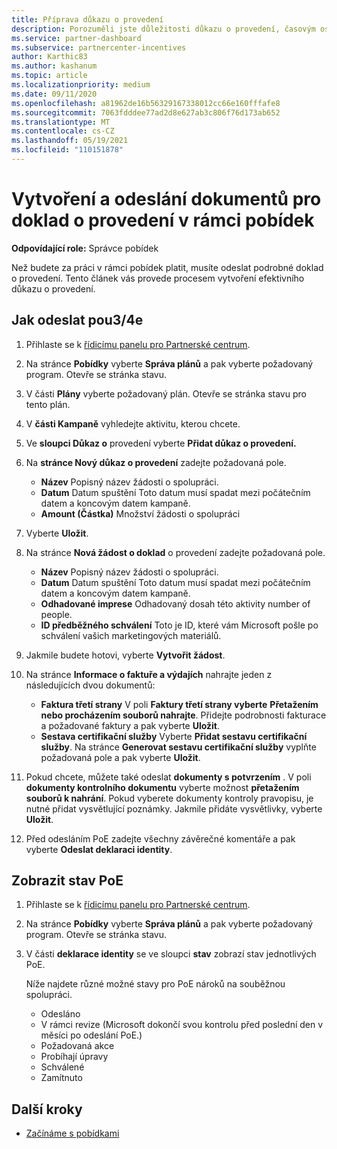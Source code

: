 ```yaml
---
title: Příprava důkazu o provedení
description: Porozuměli jste důležitosti důkazu o provedení, časovým osám, zobrazení stavu a pokynům pro odeslání.
ms.service: partner-dashboard
ms.subservice: partnercenter-incentives
author: Karthic83
ms.author: kashanum
ms.topic: article
ms.localizationpriority: medium
ms.date: 09/11/2020
ms.openlocfilehash: a81962de16b56329167338012cc66e160fffafe8
ms.sourcegitcommit: 7063fdddee77ad2d8e627ab3c806f76d173ab652
ms.translationtype: MT
ms.contentlocale: cs-CZ
ms.lasthandoff: 05/19/2021
ms.locfileid: "110151878"
---
```

# <a name="create-and-submit-documents-for-your-incentives-proof-of-execution-poe"></a>Vytvoření a odeslání dokumentů pro doklad o provedení v rámci pobídek

**Odpovídající role:** Správce pobídek

Než budete za práci v rámci pobídek platit, musíte odeslat podrobné doklad o provedení. Tento článek vás provede procesem vytvoření efektivního důkazu o provedení.

## <a name="how-to-submit-a-poe"></a>Jak odeslat pou3/4e

1. Přihlaste se k [řídicímu panelu pro Partnerské centrum](https://partner.microsoft.com/dashboard/).

2. Na stránce **Pobídky** vyberte **Správa plánů** a pak vyberte požadovaný program. Otevře se stránka stavu.

3. V části **Plány** vyberte požadovaný plán. Otevře se stránka stavu pro tento plán.

4. V **části Kampaně** vyhledejte aktivitu, kterou chcete.

5. Ve **sloupci Důkaz o** provedení vyberte **Přidat důkaz o provedení.**

6. Na **stránce Nový důkaz o provedení** zadejte požadovaná pole.

   - **Název**  Popisný název žádosti o spolupráci.
   - **Datum**  Datum spuštění Toto datum musí spadat mezi počátečním datem a koncovým datem kampaně.
   - **Amount (Částka)**  Množství žádosti o spolupráci

7. Vyberte **Uložit**.

8. Na stránce **Nová žádost o doklad** o provedení zadejte požadovaná pole.

   - **Název**  Popisný název žádosti o spolupráci.
   - **Datum**  Datum spuštění Toto datum musí spadat mezi počátečním datem a koncovým datem kampaně.
   - **Odhadované imprese**   Odhadovaný dosah této aktivity number of people.
   - **ID předběžného schválení**   Toto je ID, které vám Microsoft pošle po schválení vašich marketingových materiálů.

9. Jakmile budete hotovi, vyberte **Vytvořit žádost**.

10. Na stránce **Informace o faktuře a výdajích** nahrajte jeden z následujících dvou dokumentů:
    - **Faktura třetí strany**  V poli **Faktury třetí strany vyberte** **Přetažením nebo procházením souborů nahrajte**. Přidejte podrobnosti fakturace a požadované faktury a pak vyberte **Uložit**.
    - **Sestava certifikační služby**  Vyberte **Přidat sestavu certifikační služby**. Na stránce **Generovat sestavu certifikační služby** vyplňte požadovaná pole a pak vyberte **Uložit**.

11. Pokud chcete, můžete také odeslat **dokumenty s potvrzením** . V poli **dokumenty kontrolního dokumentu** vyberte možnost **přetažením souborů k nahrání**. Pokud vyberete dokumenty kontroly pravopisu, je nutné přidat vysvětlující poznámky. Jakmile přidáte vysvětlivky, vyberte **Uložit**.

12. Před odesláním PoE zadejte všechny závěrečné komentáře a pak vyberte **Odeslat deklaraci identity**.

## <a name="view-the-status-of-a-poe"></a>Zobrazit stav PoE

1. Přihlaste se k [řídicímu panelu pro Partnerské centrum](https://partner.microsoft.com/dashboard/).

2. Na stránce **Pobídky** vyberte **Správa plánů** a pak vyberte požadovaný program. Otevře se stránka stavu.

3. V části **deklarace identity** se ve sloupci **stav** zobrazí stav jednotlivých PoE.

   Níže najdete různé možné stavy pro PoE nároků na souběžnou spolupráci.

   - Odesláno
   - V rámci revize (Microsoft dokončí svou kontrolu před poslední den v měsíci po odeslání PoE.)
   - Požadovaná akce
   - Probíhají úpravy
   - Schválené
   - Zamítnuto

## <a name="next-steps"></a>Další kroky

- [Začínáme s pobídkami](incentives-get-started-intro.md)